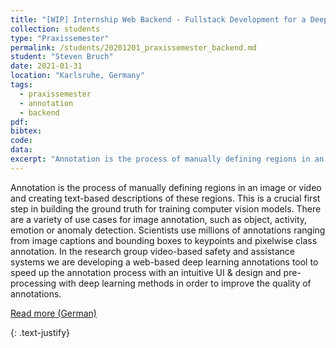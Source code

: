 ```yaml
---
title: "[WIP] Internship Web Backend - Fullstack Development for a Deep Learning Annotations Tool"
collection: students
type: "Praxissemester"
permalink: /students/20201201_praxissemester_backend.md
student: "Steven Bruch"
date: 2021-01-31
location: "Karlsruhe, Germany"
tags: 
  - praxissemester
  - annotation
  - backend
pdf:
bibtex:
code: 
data: 
excerpt: "Annotation is the process of manually defining regions in an image or video and creating text-based descriptions of these regions. This is a crucial first step in building the ground truth for training computer vision models. ..."
---
```


Annotation is the process of manually defining regions in an image or video and creating text-based descriptions of these regions. This is a crucial first step in building the ground truth for training computer vision models. There are a variety of use cases for image annotation, such as object, activity, emotion or
anomaly detection. Scientists use millions of annotations ranging from image captions and bounding boxes to keypoints and pixelwise class annotation. In the research group video-based safety and assistance systems we are developing a web-based deep learning annotations tool to speed up the annotation process with an intuitive UI & design and pre-processing with deep learning methods in order to improve the quality of annotations.


<a href="https://mickaelcormier.github.io/files/opening/20200412_praxis_backend_cormier.pdf" target="_blank">Read more (German)</a>

{: .text-justify}